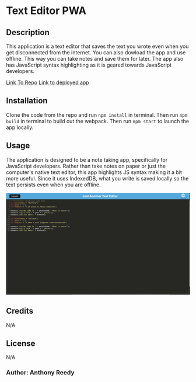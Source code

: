 # Text Editor PWA

## Description

This application is a text editor that saves the text you wrote even when you get disconnected from the internet. You can also dowload the app and use offline. This way you can take notes and save them for later. The app also has JavaScript syntax highlighting as it is geared towards JavaScript developers.

[Link To Repo](https://github.com/asreedy82/text-editor-pwa)
[Link to deployed app]()

## Installation

Clone the code from the repo and run `npm install` in terminal. Then run `npm build` in terminal to build out the webpack. Then run `npm start` to launch the app locally.

## Usage

The application is designed to be a note taking app, specifically for JavaScript developers. Rather than take notes on paper or just the computer's native text editor, this app highlights JS syntax making it a bit more useful. Since it uses IndexedDB, what you write is saved locally so the text persists even when you are offline.

![Screen shot of JATE in action](/assets/JATE-ss.png)

## Credits

N/A

## License

N/A

### Author: Anthony Reedy